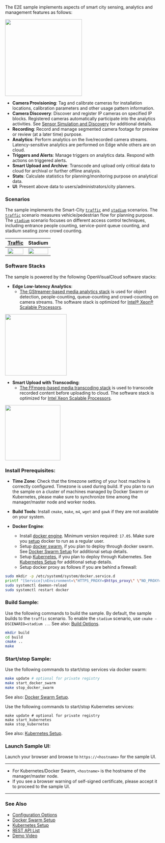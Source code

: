 

The E2E sample implements aspects of smart city sensing, analytics and management features as follows:   

<IMG src="doc/scope.png" height="250px">

- **Camera Provisioning**: Tag and calibrate cameras for installation locations, calibration parameters and other usage pattern information.   
- **Camera Discovery**: Discover and register IP cameras on specified IP blocks. Registered cameras automatically participate into the analytics activities. See [Sensor Simulation and Discovery](sensor/README.md) for additional details.    
- **Recording**: Record and manage segmented camera footage for preview or review (at a later time) purpose.     
- **Analytics**: Perform analytics on the live/recorded camera streams. Latency-sensitive analytics are performed on Edge while others are on cloud.     
- **Triggers and Alerts**: Manage triggers on analytics data. Respond with actions on triggered alerts.   
- **Smart Upload and Archive**: Transcode and upload only critical data to cloud for archival or further offline analysis.    
- **Stats**: Calculate statistics for planning/monitoring purpose on analytical data.    
- **UI**: Present above data to users/administrators/city planners.     

### Scenarios

The sample implements the Smart-City [`traffic`](https://github.com/OpenVisualCloud/Smart-City-Sample/wiki/Smart-City:-Traffic-Scenario) and [`stadium`](https://github.com/OpenVisualCloud/Smart-City-Sample/wiki/Smart-City:-Stadium-Scenario) scenarios. The [`traffic`](https://github.com/OpenVisualCloud/Smart-City-Sample/wiki/Smart-City:-Traffic-Scenario) scenario measures vehicle/pedestrian flow for planning purpose. The [`stadium`](https://github.com/OpenVisualCloud/Smart-City-Sample/wiki/Smart-City:-Stadium-Scenario) scenario focuses on different access control techniques, including entrance people counting, service-point queue counting, and stadium seating zone crowd counting.   

| [Traffic](https://www.youtube.com/watch?v=BWU0SEqEfbo") | Stadium |
|:-------:|:-------:|
|<IMG src="doc/traffic-ui.gif" width="100%"></IMG>|<IMG src="doc/stadium-ui.gif" width="100%"></IMG>|

### Software Stacks

The sample is powered by the following OpenVisualCloud software stacks:      
- **Edge Low-latency Analytics**:   
  - [The GStreamer-based media analytics stack](https://github.com/OpenVisualCloud/Dockerfiles/tree/master/Xeon/ubuntu-20.04/analytics/gst) is used for object detection, people-counting, queue-counting and crowd-counting on camera streams. The software stack is optimized for [Intel® Xeon® Scalable Processors](https://github.com/OpenVisualCloud/Dockerfiles/tree/master/Xeon/ubuntu-20.04/analytics/gst).  
 
<IMG src="doc/edge-analytics-arch.png" height="200px">

- **Smart Upload with Transcoding**:
  - [The FFmpeg-based media transcoding stack](https://github.com/OpenVisualCloud/Dockerfiles/tree/master/Xeon/ubuntu-20.04/media/ffmpeg) is used to transcode recorded content before uploading to cloud. The software stack is optimized for [Intel Xeon Scalable Processors](https://github.com/OpenVisualCloud/Dockerfiles/tree/master/Xeon/ubuntu-20.04/media/ffmpeg).  

<IMG src="doc/smart-upload-arch.png" height="180px">

### Install Prerequisites:

- **Time Zone**: Check that the timezone setting of your host machine is correctly configured. Timezone is used during build. If you plan to run the sample on a cluster of machines managed by Docker Swarm or Kubernetes, please make sure to synchronize time among the manager/master node and worker nodes.    

- **Build Tools**: Install `cmake`, `make`, `m4`, `wget` and `gawk` if they are not available on your system.        

- **Docker Engine**:        
  - Install [docker engine](https://docs.docker.com/install). Minimum version required: `17.05`. Make sure you [setup](https://docs.docker.com/install/linux/linux-postinstall) docker to run as a regular user.        
  - Setup [docker swarm](https://docs.docker.com/engine/swarm), if you plan to deploy through docker swarm. See [Docker Swarm Setup](deployment/docker-swarm/README.md) for additional setup details.  
  - Setup [Kubernetes](https://kubernetes.io/docs/setup), if you plan to deploy through Kubernetes. See [Kubernetes Setup](deployment/kubernetes/README.md) for additional setup details.     
  - Setup docker proxy as follows if you are behind a firewall:   

```bash
sudo mkdir -p /etc/systemd/system/docker.service.d       
printf "[Service]\nEnvironment=\"HTTPS_PROXY=$https_proxy\" \"NO_PROXY=$no_proxy\"\n" | sudo tee /etc/systemd/system/docker.service.d/proxy.conf       
sudo systemctl daemon-reload          
sudo systemctl restart docker     
```

### Build Sample: 

Use the following commands to build the sample. By default, the sample builds to the `traffic` scenario. To enable the `stadium` scenario, use `cmake -DSCENARIO=stadium ..`. See also: [Build Options](doc/cmake.md).    

```bash
mkdir build    
cd build     
cmake ..    
make     
```

### Start/stop Sample: 

Use the following commands to start/stop services via docker swarm:    

```bash
make update # optional for private registry
make start_docker_swarm      
make stop_docker_swarm      
```

See also:  [Docker Swarm Setup](deployment/docker-swarm/README.md).    

Use the following commands to start/stop Kubernetes services:

```
make update # optional for private registry
make start_kubernetes
make stop_kubernetes
```

See also: [Kubernetes Setup](deployment/kubernetes/README.md).    

### Launch Sample UI:

Launch your browser and browse to ```https://<hostname>``` for the sample UI. 

---

* For Kubernetes/Docker Swarm, ```<hostname>``` is the hostname of the manager/master node.
* If you see a browser warning of self-signed certificate, please accept it to proceed to the sample UI.    
  
---

### See Also

- [Configuration Options](doc/cmake.md)          
- [Docker Swarm Setup](deployment/docker-swarm/README.md)      
- [Kubernetes Setup](deployment/kubernetes/README.md)
- [REST API List](doc/restapi.md)  
- [Demo Video](https://www.youtube.com/watch?v=BWU0SEqEfbo)  

